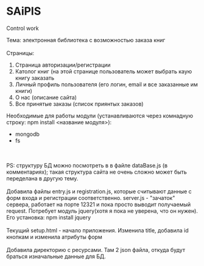 # SAiPIS
Control work

Тема: электронная библиотека с возможностью заказа книг
<br>
<br>
Страницы:
<ol>
  <li>Страница авторизации/регистрации</li>
  <li>Католог книг (на этой странице пользователь может выбрать каую книгу заказать</li>
  <li>Личный профиль пользователя (его логин, email и все заказанные им книги)</li>
  <li>О нас (описание сайта)</li>
  <li>Все принятые заказы (список приянтых заказов)</li>
</ol>


Необходимые для работы модули (устанавливаются через комнадную строку: npm install <название модуля>):
<ul>
  <li>mongodb</li>
  <li>fs</li>
</ul>
<br><br>
PS: структуру БД можно посмотреть в в файле dataBase.js (в комментариях); такая структура сайта не очень сложно может быть переделана в другую тему.
<br>
<br>
Добавила файлы entry.js и registration.js, которые считывают данные с форм входа и регистрации соответственно. 
server.js - "зачаток" сервера, работает на порте 12321 и пока просто выводит получаемый request. Потребует модуль jquery(хотя я пока не уверена, что он нужен). Его установка: npm install jquery
<br>
<br>
Текущий setup.html - начало приложения. Изменила title, добавила id кнопкам и изменила атрибуты форм
<br>
<br>
Добавила директорию с ресурсами. Там 2 json файла, откуда будут браться изначальные данные для БД.
